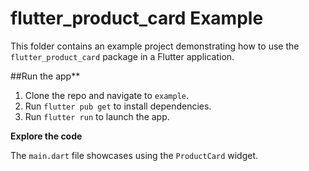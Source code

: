 # flutter_product_card Example

This folder contains an example project demonstrating how to use the `flutter_product_card` package in a Flutter application.

##Run the app**

1. Clone the repo and navigate to `example`.
2. Run `flutter pub get` to install dependencies.
3. Run `flutter run` to launch the app.

**Explore the code**

The `main.dart` file showcases using the `ProductCard` widget.